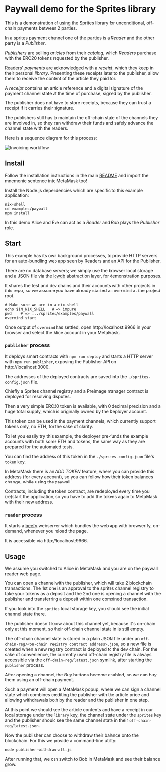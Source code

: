 # Paywall demo for the Sprites library

This is a demonstration of using the Sprites library for unconditional,
off-chain payments between 2 parties.

In a sprites payment channel one of the parties is a _Reader_ and the other
party is a _Publisher_.

_Publishers_ are selling _articles_ from their _catalog_, which _Readers_
purchase with the ERC20 tokens requested by the publisher.

Readers' _payments_ are acknowledged with a _receipt_, which they keep in
their personal _library_. Presenting these receipts later to the publisher,
allow them to receive the content of the article they paid for.

A _receipt_ contains an article reference and a digital signature of the
payment channel state at the time of purchase, signed by the publisher.

The publisher does not have to store receipts, because they can trust
a receipt if it carries their signature.

The publishers still has to maintain the off-chain state of the channels
they are involved in, so they can withdraw their funds and safely advance
the channel state with the readers.

Here is a sequence diagram for this process:

![Invoicing workflow](http://www.plantuml.com/plantuml/proxy?src=https://raw.githubusercontent.com/enumatech/sprites/master/diagrams/invoice.puml&fmt=png)

## Install

Follow the installation instructions in the main [README](../../)
and import the mnemonic sentence into MetaMask too!

Install the Node.js dependencies which are specific to this example
application:

```
nix-shell
cd examples/paywall
npm install
```

In this demo Alice and Eve can act as a _Reader_ and _Bob_ plays the
_Publisher_ role.



## Start

This example has its own background processes, to provide HTTP servers
for an auto-bundling web app seen by Readers and an API for the Publisher.

There are no database servers; we simply use the browser local storage
and a JSON file via the [lowdb](https://github.com/typicode/lowdb)
abstraction layer, for demonstration purposes.

It shares the test and dev chains and their accounts with other projects
in this repo, so we assume you have already started an `overmind`
at the project root.

```
# Make sure we are in a nix-shell
echo $IN_NIX_SHELL   # => impure
pwd    # => .../sprites/examples/paywall
overmind start
```

Once output of `overmind` has settled, open http://localhost:9966 in
your browser and select the Alice account in your MetaMask.

### `publisher` process

It deploys smart contracts with `npm run deploy` and starts a HTTP server
with `npm run publisher`, exposing the Publisher API on http://localhost:3000.

The addresses of the deployed contracts are saved into the
`./sprites-config.json` file.

Chiefly a Sprites channel registry and a Preimage manager
contract is deployed for resolving disputes.

Then a very simple ERC20 token is available, with 0 decimal precision and
a huge total supply, which is originally owned by the Deployer account.

This token can be used in the payment channels, which currently support
tokens only, no ETH, for the sake of clarity.

To let you easily try this example, the deployer pre-funds the example accounts
with both some ETH and tokens, the same way as they are prepared for the
automated tests.

You can find the address of this token in the `./sprites-config.json` file's
`token` key.

In MetaMask there is an _ADD TOKEN_ feature, where you
can provide this address (for every account), so you can  follow how their
token balances change, while using the paywall.

Contracts, including the token contract, are redeployed every time you (re)start
the application, so you have to add the tokens again to MetaMask with their new
address.


### `reader` process

It starts a [beefy](http://didact.us/beefy/) webserver which bundles
the web app with browserify, on-demand, whenever you reload the page.

It is accessible via http://localhost:9966.



## Usage

We assume you switched to Alice in MetaMask and you are on the paywall
reader web page.

You can open a channel with the publisher, which will take 2 blockchain
transactions. The 1st one is an approval to the sprites channel registry
to take your tokens as a deposit and the 2nd one is opening a channel
with the publisher and transferring a deposit within one combined
transaction.

If you look into the `sprites` local storage key, you should see the initial
channel state there.

The publisher doesn't know about this channel yet, because it's on-chain
only at this moment, so their off-chain channel state in is still empty.

The off-chain channel state is stored in a plain JSON file under an
`off-chain-reg/<on-chain registry contract address>.json`, so a new file
is created when a new registry contract is deployed to the dev chain.
For the sake of convenience, the currently used off-chain registry file
is always accessible via the `off-chain-reg/latest.json` symlink, after
starting the `publisher` process.

After opening a channel, the _Buy_ buttons become enabled, so we can
buy them using an off-chain payment.

Such a payment will open a MetaMask popup, where we can sign a channel
state which combines crediting the publisher with the article price and
allowing withdrawals both by the reader and the publisher in one step.

At this point we should see the article contents and have a receipt in our
local storage under the `library` key, the channel state under the `sprites`
key and the publisher should see the same channel state in their
`off-chain-reg/latest.json`.

Now the publisher can choose to withdraw their balance onto the blockchain.
For this we provide a command-line utility:

```
node publisher-withdraw-all.js
```

After running that, we can switch to Bob in MetaMask and see their balance
grow.
